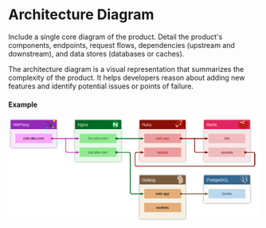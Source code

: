 # Architecture Diagram

Include a single core diagram of the product. Detail the product's components, endpoints, request flows, dependencies (upstream and downstream), and data stores (databases or caches).

The architecture diagram is a visual representation that summarizes the complexity of the product. It helps developers reason about adding new features and identify potential issues or points of failure.


#### Example

![Architecture Diagram](./architecture-diagram.png)
